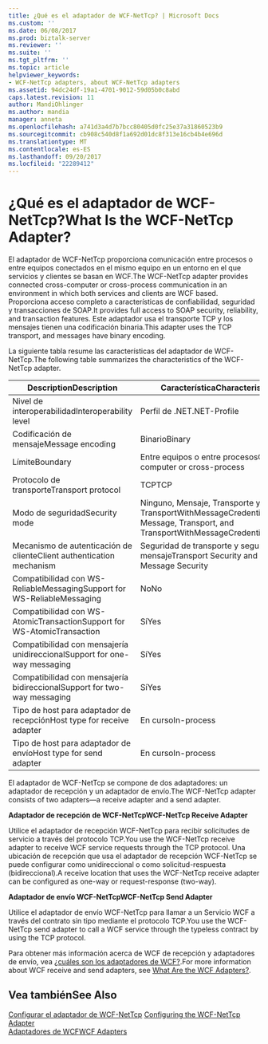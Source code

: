 ```yaml
---
title: ¿Qué es el adaptador de WCF-NetTcp? | Microsoft Docs
ms.custom: ''
ms.date: 06/08/2017
ms.prod: biztalk-server
ms.reviewer: ''
ms.suite: ''
ms.tgt_pltfrm: ''
ms.topic: article
helpviewer_keywords:
- WCF-NetTcp adapters, about WCF-NetTcp adapters
ms.assetid: 94dc24df-19a1-4701-9012-59d05b0c8abd
caps.latest.revision: 11
author: MandiOhlinger
ms.author: mandia
manager: anneta
ms.openlocfilehash: a741d3a4d7b7bcc80405d0fc25e37a31860523b9
ms.sourcegitcommit: cb908c540d8f1a692d01dc8f313e16cb4b4e696d
ms.translationtype: MT
ms.contentlocale: es-ES
ms.lasthandoff: 09/20/2017
ms.locfileid: "22289412"
---
```

# <a name="what-is-the-wcf-nettcp-adapter"></a><span data-ttu-id="5b750-103">¿Qué es el adaptador de WCF-NetTcp?</span><span class="sxs-lookup"><span data-stu-id="5b750-103">What Is the WCF-NetTcp Adapter?</span></span>
<span data-ttu-id="5b750-104">El adaptador de WCF-NetTcp proporciona comunicación entre procesos o entre equipos conectados en el mismo equipo en un entorno en el que servicios y clientes se basan en WCF.</span><span class="sxs-lookup"><span data-stu-id="5b750-104">The WCF-NetTcp adapter provides connected cross-computer or cross-process communication in an environment in which both services and clients are WCF based.</span></span> <span data-ttu-id="5b750-105">Proporciona acceso completo a características de confiabilidad, seguridad y transacciones de SOAP.</span><span class="sxs-lookup"><span data-stu-id="5b750-105">It provides full access to SOAP security, reliability, and transaction features.</span></span> <span data-ttu-id="5b750-106">Este adaptador usa el transporte TCP y los mensajes tienen una codificación binaria.</span><span class="sxs-lookup"><span data-stu-id="5b750-106">This adapter uses the TCP transport, and messages have binary encoding.</span></span>  
  
 <span data-ttu-id="5b750-107">La siguiente tabla resume las características del adaptador de WCF-NetTcp.</span><span class="sxs-lookup"><span data-stu-id="5b750-107">The following table summarizes the characteristics of the WCF-NetTcp adapter.</span></span>  
  
|<span data-ttu-id="5b750-108">Description</span><span class="sxs-lookup"><span data-stu-id="5b750-108">Description</span></span>|<span data-ttu-id="5b750-109">Característica</span><span class="sxs-lookup"><span data-stu-id="5b750-109">Characteristic</span></span>|  
|-----------------|--------------------|  
|<span data-ttu-id="5b750-110">Nivel de interoperabilidad</span><span class="sxs-lookup"><span data-stu-id="5b750-110">Interoperability level</span></span>|<span data-ttu-id="5b750-111">Perfil de .NET</span><span class="sxs-lookup"><span data-stu-id="5b750-111">.NET-Profile</span></span>|  
|<span data-ttu-id="5b750-112">Codificación de mensaje</span><span class="sxs-lookup"><span data-stu-id="5b750-112">Message encoding</span></span>|<span data-ttu-id="5b750-113">Binario</span><span class="sxs-lookup"><span data-stu-id="5b750-113">Binary</span></span>|  
|<span data-ttu-id="5b750-114">Límite</span><span class="sxs-lookup"><span data-stu-id="5b750-114">Boundary</span></span>|<span data-ttu-id="5b750-115">Entre equipos o entre procesos</span><span class="sxs-lookup"><span data-stu-id="5b750-115">Cross-computer or cross-process</span></span>|  
|<span data-ttu-id="5b750-116">Protocolo de transporte</span><span class="sxs-lookup"><span data-stu-id="5b750-116">Transport protocol</span></span>|<span data-ttu-id="5b750-117">TCP</span><span class="sxs-lookup"><span data-stu-id="5b750-117">TCP</span></span>|  
|<span data-ttu-id="5b750-118">Modo de seguridad</span><span class="sxs-lookup"><span data-stu-id="5b750-118">Security mode</span></span>|<span data-ttu-id="5b750-119">Ninguno, Mensaje, Transporte y TransportWithMessageCredential.</span><span class="sxs-lookup"><span data-stu-id="5b750-119">None, Message, Transport, and TransportWithMessageCredential.</span></span>|  
|<span data-ttu-id="5b750-120">Mecanismo de autenticación de cliente</span><span class="sxs-lookup"><span data-stu-id="5b750-120">Client authentication mechanism</span></span>|<span data-ttu-id="5b750-121">Seguridad de transporte y seguridad de mensaje</span><span class="sxs-lookup"><span data-stu-id="5b750-121">Transport Security and Message Security</span></span>|  
|<span data-ttu-id="5b750-122">Compatibilidad con WS-ReliableMessaging</span><span class="sxs-lookup"><span data-stu-id="5b750-122">Support for WS-ReliableMessaging</span></span>|<span data-ttu-id="5b750-123">No</span><span class="sxs-lookup"><span data-stu-id="5b750-123">No</span></span>|  
|<span data-ttu-id="5b750-124">Compatibilidad con WS-AtomicTransaction</span><span class="sxs-lookup"><span data-stu-id="5b750-124">Support for WS-AtomicTransaction</span></span>|<span data-ttu-id="5b750-125">Sí</span><span class="sxs-lookup"><span data-stu-id="5b750-125">Yes</span></span>|  
|<span data-ttu-id="5b750-126">Compatibilidad con mensajería unidireccional</span><span class="sxs-lookup"><span data-stu-id="5b750-126">Support for one-way messaging</span></span>|<span data-ttu-id="5b750-127">Sí</span><span class="sxs-lookup"><span data-stu-id="5b750-127">Yes</span></span>|  
|<span data-ttu-id="5b750-128">Compatibilidad con mensajería bidireccional</span><span class="sxs-lookup"><span data-stu-id="5b750-128">Support for two-way messaging</span></span>|<span data-ttu-id="5b750-129">Sí</span><span class="sxs-lookup"><span data-stu-id="5b750-129">Yes</span></span>|  
|<span data-ttu-id="5b750-130">Tipo de host para adaptador de recepción</span><span class="sxs-lookup"><span data-stu-id="5b750-130">Host type for receive adapter</span></span>|<span data-ttu-id="5b750-131">En curso</span><span class="sxs-lookup"><span data-stu-id="5b750-131">In-process</span></span>|  
|<span data-ttu-id="5b750-132">Tipo de host para adaptador de envío</span><span class="sxs-lookup"><span data-stu-id="5b750-132">Host type for send adapter</span></span>|<span data-ttu-id="5b750-133">En curso</span><span class="sxs-lookup"><span data-stu-id="5b750-133">In-process</span></span>|  
  
 <span data-ttu-id="5b750-134">El adaptador de WCF-NetTcp se compone de dos adaptadores: un adaptador de recepción y un adaptador de envío.</span><span class="sxs-lookup"><span data-stu-id="5b750-134">The WCF-NetTcp adapter consists of two adapters—a receive adapter and a send adapter.</span></span>  
  
 <span data-ttu-id="5b750-135">**Adaptador de recepción de WCF-NetTcp**</span><span class="sxs-lookup"><span data-stu-id="5b750-135">**WCF-NetTcp Receive Adapter**</span></span>  
  
 <span data-ttu-id="5b750-136">Utilice el adaptador de recepción WCF-NetTcp para recibir solicitudes de servicio a través del protocolo TCP.</span><span class="sxs-lookup"><span data-stu-id="5b750-136">You use the WCF-NetTcp receive adapter to receive WCF service requests through the TCP protocol.</span></span> <span data-ttu-id="5b750-137">Una ubicación de recepción que usa el adaptador de recepción WCF-NetTcp se puede configurar como unidireccional o como solicitud-respuesta (bidireccional).</span><span class="sxs-lookup"><span data-stu-id="5b750-137">A receive location that uses the WCF-NetTcp receive adapter can be configured as one-way or request-response (two-way).</span></span>  
  
 <span data-ttu-id="5b750-138">**Adaptador de envío WCF-NetTcp**</span><span class="sxs-lookup"><span data-stu-id="5b750-138">**WCF-NetTcp Send Adapter**</span></span>  
  
 <span data-ttu-id="5b750-139">Utilice el adaptador de envío WCF-NetTcp para llamar a un Servicio WCF a través del contrato sin tipo mediante el protocolo TCP.</span><span class="sxs-lookup"><span data-stu-id="5b750-139">You use the WCF-NetTcp send adapter to call a WCF service through the typeless contract by using the TCP protocol.</span></span>  
  
 <span data-ttu-id="5b750-140">Para obtener más información acerca de WCF de recepción y adaptadores de envío, vea [¿cuáles son los adaptadores de WCF?](../core/what-are-the-wcf-adapters.md).</span><span class="sxs-lookup"><span data-stu-id="5b750-140">For more information about WCF receive and send adapters, see [What Are the WCF Adapters?](../core/what-are-the-wcf-adapters.md).</span></span>  
  
## <a name="see-also"></a><span data-ttu-id="5b750-141">Vea también</span><span class="sxs-lookup"><span data-stu-id="5b750-141">See Also</span></span>  
 <span data-ttu-id="5b750-142">[Configurar el adaptador de WCF-NetTcp](../core/configuring-the-wcf-nettcp-adapter.md) </span><span class="sxs-lookup"><span data-stu-id="5b750-142">[Configuring the WCF-NetTcp Adapter](../core/configuring-the-wcf-nettcp-adapter.md) </span></span>  
 [<span data-ttu-id="5b750-143">Adaptadores de WCF</span><span class="sxs-lookup"><span data-stu-id="5b750-143">WCF Adapters</span></span>](../core/wcf-adapters.md)